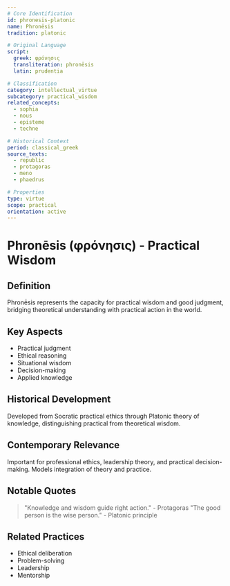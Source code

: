 ```yaml
---
# Core Identification
id: phronesis-platonic
name: Phronēsis
tradition: platonic

# Original Language
script:
  greek: φρόνησις
  transliteration: phronēsis
  latin: prudentia

# Classification
category: intellectual_virtue
subcategory: practical_wisdom
related_concepts:
  - sophia
  - nous
  - episteme
  - techne

# Historical Context
period: classical_greek
source_texts:
  - republic
  - protagoras
  - meno
  - phaedrus

# Properties
type: virtue
scope: practical
orientation: active
---
```


# Phronēsis (φρόνησις) - Practical Wisdom

## Definition
Phronēsis represents the capacity for practical wisdom and good judgment, bridging theoretical understanding with practical action in the world.

## Key Aspects
- Practical judgment
- Ethical reasoning
- Situational wisdom
- Decision-making
- Applied knowledge

## Historical Development
Developed from Socratic practical ethics through Platonic theory of knowledge, distinguishing practical from theoretical wisdom.

## Contemporary Relevance
Important for professional ethics, leadership theory, and practical decision-making. Models integration of theory and practice.

## Notable Quotes
> "Knowledge and wisdom guide right action." - Protagoras
> "The good person is the wise person." - Platonic principle

## Related Practices
- Ethical deliberation
- Problem-solving
- Leadership
- Mentorship